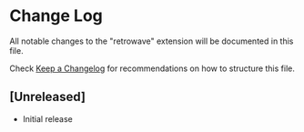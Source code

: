 # Change Log

All notable changes to the "retrowave" extension will be documented in this file.

Check [Keep a Changelog](http://keepachangelog.com/) for recommendations on how to structure this file.

## [Unreleased]

- Initial release
